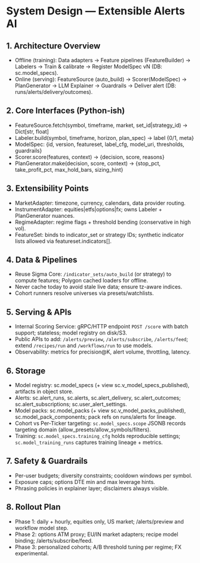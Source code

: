 # System Design — Extensible Alerts AI

## 1. Architecture Overview
- Offline (training): Data adapters → Feature pipelines (FeatureBuilder) → Labelers → Train & calibrate → Register ModelSpec vN (DB: sc.model_specs).
- Online (serving): FeatureSource (auto_build) → Scorer(ModelSpec) → PlanGenerator → LLM Explainer → Guardrails → Deliver alert (DB: runs/alerts/delivery/outcomes).

## 2. Core Interfaces (Python-ish)
- FeatureSource.fetch(symbol, timeframe, market, set_id|strategy_id) → Dict[str, float]
- Labeler.build(symbol, timeframe, horizon, plan_spec) → label {0/1, meta}
- ModelSpec: {id, version, featureset, label_cfg, model_uri, thresholds, guardrails}
- Scorer.score(features, context) → {decision, score, reasons}
- PlanGenerator.make(decision, score, context) → {stop_pct, take_profit_pct, max_hold_bars, sizing_hint}

## 3. Extensibility Points
- MarketAdapter: timezone, currency, calendars, data provider routing.
- InstrumentAdapter: equities|etfs|options|fx; owns Labeler + PlanGenerator nuances.
- RegimeAdapter: regime flags + threshold bending (conservative in high vol).
- FeatureSet: binds to indicator_set or strategy IDs; synthetic indicator lists allowed via featureset.indicators[].

## 4. Data & Pipelines
- Reuse Sigma Core: `/indicator_sets/auto_build` (or strategy) to compute features; Polygon cached loaders for offline.
- Never cache today to avoid stale live data; ensure tz-aware indices.
- Cohort runners resolve universes via presets/watchlists.

## 5. Serving & APIs
- Internal Scoring Service: gRPC/HTTP endpoint `POST /score` with batch support; stateless; model registry on disk/S3.
- Public APIs to add: `/alerts/preview`, `/alerts/subscribe`, `/alerts/feed`; extend `/recipes/run` and `/workflows/run` to use models.
- Observability: metrics for precision@K, alert volume, throttling, latency.

## 6. Storage
- Model registry: sc.model_specs (+ view sc.v_model_specs_published), artifacts in object store.
- Alerts: sc.alert_runs, sc.alerts, sc.alert_delivery, sc.alert_outcomes; sc.alert_subscriptions; sc.user_alert_settings.
- Model packs: sc.model_packs (+ view sc.v_model_packs_published), sc.model_pack_components; pack refs on runs/alerts for lineage.
- Cohort vs Per‑Ticker targeting: `sc.model_specs.scope` JSONB records targeting domain (allow_presets/allow_symbols/filters).
 - Training: `sc.model_specs.training_cfg` holds reproducible settings; `sc.model_training_runs` captures training lineage + metrics.

## 7. Safety & Guardrails
- Per-user budgets; diversity constraints; cooldown windows per symbol.
- Exposure caps; options DTE min and max leverage hints.
- Phrasing policies in explainer layer; disclaimers always visible.

## 8. Rollout Plan
- Phase 1: daily + hourly, equities only, US market; /alerts/preview and workflow model step.
- Phase 2: options ATM proxy; EU/IN market adapters; recipe model binding; /alerts/subscribe/feed.
- Phase 3: personalized cohorts; A/B threshold tuning per regime; FX experimental.
